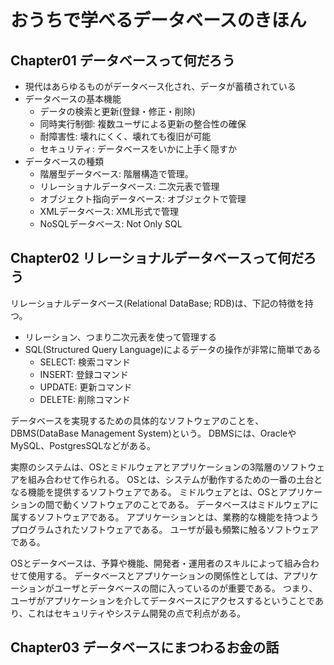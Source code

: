 # おうちで学べるデータベースのきほん

## Chapter01 データベースって何だろう

* 現代はあらゆるものがデータベース化され、データが蓄積されている
* データベースの基本機能
    * データの検索と更新(登録・修正・削除)
    * 同時実行制御: 複数ユーザによる更新の整合性の確保
    * 耐障害性: 壊れにくく、壊れても復旧が可能
    * セキュリティ: データベースをいかに上手く隠すか
* データベースの種類
    * 階層型データベース: 階層構造で管理。
    * リレーショナルデータベース: 二次元表で管理
    * オブジェクト指向データベース: オブジェクトで管理
    * XMLデータベース: XML形式で管理
    * NoSQLデータベース: Not Only SQL

## Chapter02 リレーショナルデータベースって何だろう

リレーショナルデータベース(Relational DataBase; RDB)は、下記の特徴を持つ。
* リレーション、つまり二次元表を使って管理する
* SQL(Structured Query Language)によるデータの操作が非常に簡単である
    * SELECT: 検索コマンド
    * INSERT: 登録コマンド
    * UPDATE: 更新コマンド
    * DELETE: 削除コマンド

データベースを実現するための具体的なソフトウェアのことを、DBMS(DataBase Management System)という。
DBMSには、OracleやMySQL、PostgresSQLなどがある。

実際のシステムは、OSとミドルウェアとアプリケーションの3階層のソフトウェアを組み合わせて作られる。
OSとは、システムが動作するための一番の土台となる機能を提供するソフトウェアである。
ミドルウェアとは、OSとアプリケーションの間で動くソフトウェアのことである。
データベースはミドルウェアに属するソフトウェアである。
アプリケーションとは、業務的な機能を持つようプログラムされたソフトウェアである。
ユーザが最も頻繁に触るソフトウェアである。

OSとデータベースは、予算や機能、開発者・運用者のスキルによって組み合わせて使用する。
データベースとアプリケーションの関係性としては、アプリケーションがユーザとデータベースの間に入っているのが重要である。
つまり、ユーザがアプリケーションを介してデータベースにアクセスするということであり、これはセキュリティやシステム開発の点で利点がある。


## Chapter03 データベースにまつわるお金の話
